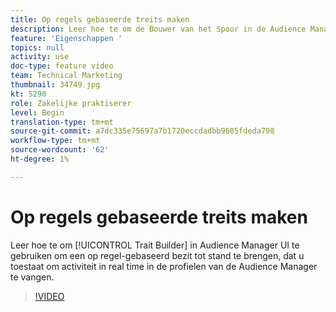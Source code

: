 ```yaml
---
title: Op regels gebaseerde treits maken
description: Leer hoe te om de Bouwer van het Spoor in de Audience Manager UI te gebruiken om een op regel-gebaseerd bezit tot stand te brengen, dat u toestaat om activiteit in real time in de profielen van de Audience Manager te vangen.
feature: 'Eigenschappen '
topics: null
activity: use
doc-type: feature video
team: Technical Marketing
thumbnail: 34749.jpg
kt: 5290
role: Zakelijke praktiserer
level: Begin
translation-type: tm+mt
source-git-commit: a7dc335e75697a7b1720eccdadbb9605fdeda798
workflow-type: tm+mt
source-wordcount: '62'
ht-degree: 1%

---
```



# Op regels gebaseerde treits maken

Leer hoe te om [!UICONTROL Trait Builder] in Audience Manager UI te gebruiken om een op regel-gebaseerd bezit tot stand te brengen, dat u toestaat om activiteit in real time in de profielen van de Audience Manager te vangen.

>[!VIDEO](https://video.tv.adobe.com/v/34749/?quality=12&learn=on)
